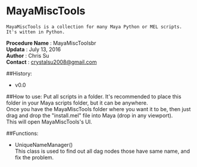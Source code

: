 # MayaMiscTools
    MayaMiscTools is a collection for many Maya Python or MEL scripts. It's witten in Python.

__Procedure Name__ : MayaMiscToolsbr<br>
__Updata__ : July 13, 2016<br>
__Author__ : Chris Su<br>
__Contact__ : crystalsu2008@gmail.com<br>

##History:
* v0.0

##How to use:
Put all scripts in a folder. It's recommended to place this folder in your Maya scripts folder, but it can be anywhere.<br>
Once you have the MayaMiscTools folder where you want it to be, then just drag and drop the "install.mel" file into Maya (drop in any viewport).<br>
This will open MayaMiscTools's UI.<br>

##Functions:
* UniqueNameManager()<br>
This class is used to find out all dag nodes those have same name, and fix the problem.<br>
